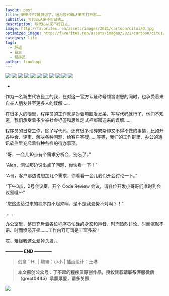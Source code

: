 ```yaml
---
layout: post
title: 新来个P7被辞退了，因为写代码从来不打日志……
subtitle: 写代码从来不打日志…
description: 写代码从来不打日志…
image: http://favorites.ren/assets/images/2021/cartoon/citui/0.jpg
optimized_image: http://favorites.ren/assets/images/2021/cartoon/citui/0.jpg
category: life
tags:
  - 辞退
  - 日志
  - 程序员
author: liaobuqi
---
```



![](http://favorites.ren/assets/images/2021/cartoon/bianbie/640.jpeg)
![](http://favorites.ren/assets/images/2021/cartoon/citui/640.jpeg)
![](http://favorites.ren/assets/images/2021/cartoon/citui/640-1.jpeg)
![](http://favorites.ren/assets/images/2021/cartoon/citui/640-2.jpeg)
![](http://favorites.ren/assets/images/2021/cartoon/citui/640-3.jpeg)
![](http://favorites.ren/assets/images/2021/cartoon/citui/640-4.jpeg)
![](http://favorites.ren/assets/images/2021/cartoon/citui/640-5.jpeg)
![](http://favorites.ren/assets/images/2021/cartoon/citui/640-6.jpeg)
![](http://favorites.ren/assets/images/2021/cartoon/citui/640-7.jpeg)
![](http://favorites.ren/assets/images/2021/cartoon/citui/640-8.jpeg)
![](http://favorites.ren/assets/images/2021/cartoon/citui/640-9.jpeg)

-
作为一名新生代农民工的我，在对这一官方认证称号领旨谢恩的同时，也承受着来自亲人朋友甚至更多人的误解……

在很多人的眼里，程序员的工作就是对着电脑发发呆、写写代码就行了，他们不知道，我们承受着多少被社会标签和思维定式捆绑赠送来的误解……

程序员的日常工作，除了写代码，还有很多琐碎繁杂却又不得不做的事情，比如开各种会、评审、解决各种问题、给客户答疑……等等，我们的工作群里、办公的通讯软件里充斥着各种各样的待办事项。

“哥，一会儿10点有个需求分析会，别忘了。”

“Alen，测试那边说出点了问题，你快看一下！”

“A哥，客户那边说想加几个需求，你看看一会儿我们开会讨论一下。”

“下午3点，2号会议室，开个 Code Review 会议，请各位开发小哥哥们准时到会议室哦～”

“您这边给过来的程序跑不起来啊，是不是我姿势不对啊？！”

……

办公室里，整日充斥着各位程序员忙碌的身影和声音，时而热烈讨论、时而沉默不语、时而愤怒开撕……工作内容可谓是丰富多彩！

哎、难怪我这么爱掉头发、、

**———— END ————**

>创意：HL | 编辑：小小 | 插画设计：王琳

>**本文原创公众号：了不起的程序员原创作品，授权转载请联系客服微信（great0445）承蒙厚爱，请多关照**

![](http://favorites.ren/assets/images/2021/cartoon/jiaban/640-3.jpeg)



